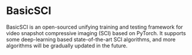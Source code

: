 # BasicSCI
BasicSCI is an open-sourced unifying training and testing framework for video snapshot compressive imaging (SCI) based on PyTorch. It supports some deep-learning based state-of-the-art SCI algorithms, and more algorithms will be gradually updated in the future.

